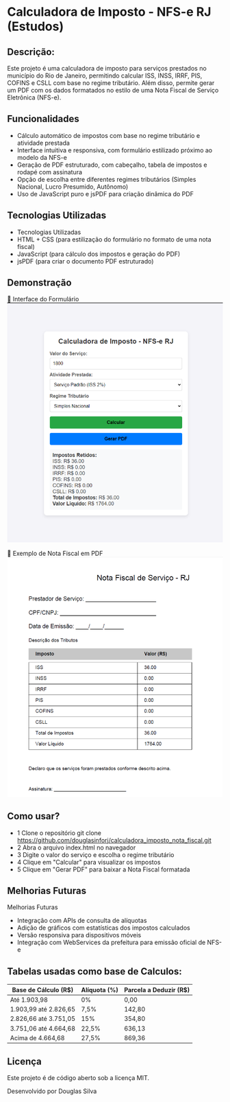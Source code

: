 # Calculadora de Imposto - NFS-e RJ (Estudos)

## Descrição:

Este projeto é uma calculadora de imposto para serviços prestados no município do Rio de Janeiro, 
permitindo calcular ISS, INSS, IRRF, PIS, COFINS e CSLL com base no regime tributário. 
Além disso, permite gerar um PDF com os dados formatados no estilo de uma Nota Fiscal de Serviço Eletrônica (NFS-e).


## Funcionalidades
 - Cálculo automático de impostos com base no regime tributário e atividade prestada
 - Interface intuitiva e responsiva, com formulário estilizado próximo ao modelo da NFS-e
 - Geração de PDF estruturado, com cabeçalho, tabela de impostos e rodapé com assinatura
 - Opção de escolha entre diferentes regimes tributários (Simples Nacional, Lucro Presumido, Autônomo)
 - Uso de JavaScript puro e jsPDF para criação dinâmica do PDF

## Tecnologias Utilizadas
 - Tecnologias Utilizadas
 - HTML + CSS (para estilização do formulário no formato de uma nota fiscal)
 - JavaScript (para cálculo dos impostos e geração do PDF)
 - jsPDF (para criar o documento PDF estruturado)

## Demonstração
🔹 Interface do Formulário
![Formulário](assets/formulario.png)

🔹 Exemplo de Nota Fiscal em PDF
![pdf_gerado](assets/pdf_gerado.png)

## Como usar?

- 1 Clone o repositório
  git clone https://github.com/douglasinforj/calculadora_imposto_nota_fiscal.git
- 2 Abra o arquivo index.html no navegador
- 3 Digite o valor do serviço e escolha o regime tributário
- 4 Clique em "Calcular" para visualizar os impostos
- 5 Clique em "Gerar PDF" para baixar a Nota Fiscal formatada

## Melhorias Futuras

Melhorias Futuras
- Integração com APIs de consulta de alíquotas
- Adição de gráficos com estatísticas dos impostos calculados
- Versão responsiva para dispositivos móveis
- Integração com WebServices da prefeitura para emissão oficial de NFS-e

## Tabelas usadas como base de Calculos:
| Base de Cálculo (R$)      | Alíquota (%) | Parcela a Deduzir (R$)  |
|---------------------------|--------------|-------------------------|
| Até 1.903,98              | 0%           | 0,00                    |
| 1.903,99 até 2.826,65     | 7,5%         | 142,80                  |
| 2.826,66 até 3.751,05     | 15%          | 354,80                  |
| 3.751,06 até 4.664,68     | 22,5%        | 636,13                  |
| Acima de 4.664,68         | 27,5%        | 869,36                  |

## Licença
Este projeto é de código aberto sob a licença MIT.

Desenvolvido por Douglas Silva